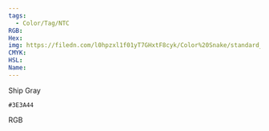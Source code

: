 ```yaml
---
tags:
  - Color/Tag/NTC
RGB:
Hex:
img: https://filedn.com/l0hpzxl1f01yT7GHxtF8cyk/Color%20Snake/standard_csv_to_svg/3E3A44.svg
CMYK:
HSL:
Name:
---
```

Ship Gray
```palette
#3E3A44
```
RGB
